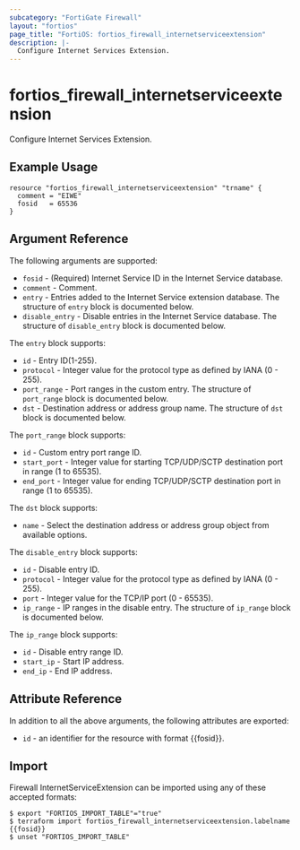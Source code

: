 ```yaml
---
subcategory: "FortiGate Firewall"
layout: "fortios"
page_title: "FortiOS: fortios_firewall_internetserviceextension"
description: |-
  Configure Internet Services Extension.
---
```


# fortios_firewall_internetserviceextension
Configure Internet Services Extension.

## Example Usage

```hcl
resource "fortios_firewall_internetserviceextension" "trname" {
  comment = "EIWE"
  fosid   = 65536
}
```

## Argument Reference

The following arguments are supported:

* `fosid` - (Required) Internet Service ID in the Internet Service database.
* `comment` - Comment.
* `entry` - Entries added to the Internet Service extension database. The structure of `entry` block is documented below.
* `disable_entry` - Disable entries in the Internet Service database. The structure of `disable_entry` block is documented below.

The `entry` block supports:

* `id` - Entry ID(1-255).
* `protocol` - Integer value for the protocol type as defined by IANA (0 - 255).
* `port_range` - Port ranges in the custom entry. The structure of `port_range` block is documented below.
* `dst` - Destination address or address group name. The structure of `dst` block is documented below.

The `port_range` block supports:

* `id` - Custom entry port range ID.
* `start_port` - Integer value for starting TCP/UDP/SCTP destination port in range (1 to 65535).
* `end_port` - Integer value for ending TCP/UDP/SCTP destination port in range (1 to 65535).

The `dst` block supports:

* `name` - Select the destination address or address group object from available options.

The `disable_entry` block supports:

* `id` - Disable entry ID.
* `protocol` - Integer value for the protocol type as defined by IANA (0 - 255).
* `port` - Integer value for the TCP/IP port (0 - 65535).
* `ip_range` - IP ranges in the disable entry. The structure of `ip_range` block is documented below.

The `ip_range` block supports:

* `id` - Disable entry range ID.
* `start_ip` - Start IP address.
* `end_ip` - End IP address.


## Attribute Reference

In addition to all the above arguments, the following attributes are exported:
* `id` - an identifier for the resource with format {{fosid}}.

## Import

Firewall InternetServiceExtension can be imported using any of these accepted formats:
```
$ export "FORTIOS_IMPORT_TABLE"="true"
$ terraform import fortios_firewall_internetserviceextension.labelname {{fosid}}
$ unset "FORTIOS_IMPORT_TABLE"
```
